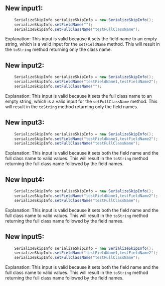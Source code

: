 ## New input1:
```java
    SerializeSkipInfo serializeSkipInfo = new SerializeSkipInfo();
    serializeSkipInfo.setFieldName("");
    serializeSkipInfo.setFullClassName("testFullClassName");
```
Explanation: This input is valid because it sets the field name to an empty string, which is a valid input for the `setFieldName` method. This will result in the `toString` method returning only the class name.

## New input2:
```java
    SerializeSkipInfo serializeSkipInfo = new SerializeSkipInfo();
    serializeSkipInfo.setFieldName("testFieldName1,testFieldName2");
    serializeSkipInfo.setFullClassName("");
```
Explanation: This input is valid because it sets the full class name to an empty string, which is a valid input for the `setFullClassName` method. This will result in the `toString` method returning only the field names.

## New input3:
```java
    SerializeSkipInfo serializeSkipInfo = new SerializeSkipInfo();
    serializeSkipInfo.setFieldName("testFieldName1,testFieldName2");
    serializeSkipInfo.setFullClassName("testFullClassName");
```
Explanation: This input is valid because it sets both the field name and the full class name to valid values. This will result in the `toString` method returning the full class name followed by the field names.

## New input4:
```java
    SerializeSkipInfo serializeSkipInfo = new SerializeSkipInfo();
    serializeSkipInfo.setFieldName("testFieldName1,testFieldName2");
    serializeSkipInfo.setFullClassName("testFullClassName");
```
Explanation: This input is valid because it sets both the field name and the full class name to valid values. This will result in the `toString` method returning the full class name followed by the field names.

## New input5:
```java
    SerializeSkipInfo serializeSkipInfo = new SerializeSkipInfo();
    serializeSkipInfo.setFieldName("testFieldName1,testFieldName2");
    serializeSkipInfo.setFullClassName("testFullClassName");
```
Explanation: This input is valid because it sets both the field name and the full class name to valid values. This will result in the `toString` method returning the full class name followed by the field names.
